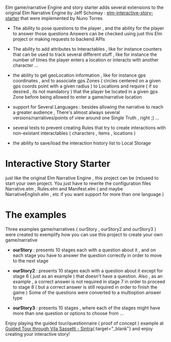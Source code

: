  Elm game/narrative Engine and story starter
adds several extensions to the original Elm Narrative Engine by Jeff Schomay  :
[elm-interactive-story-starter](https://github.com/jschomay/elm-interactive-story-starter)
that were implemented by Nuno Torres


- The ability to pose questions to the player , and the ability for the player to answer those questions
Answers can be checked using just this Elm project or  making  requests to backend APIs

- The ability to add attributes to Interactables , like for instance counters that can be used
to track several different stuff , like for instance the number of times the player enters a location or interacts with another character ...

- the ability to get geoLocation information  , like for instance gps coordinates , and to associate
gps Zones ( circles centered on a given gps coords point with a given radius ) to Locations
and require ( if so desired , its not mandatory ) that the player be located in a given gps Zone
before being allowed to enter a game/narrative location

- support for Several Languages : besides allowing the narrative to reach a greater audience ,
There's almost always several versions/narratives/points of view
around one Single Truth , right  ;)  ...

- several tests to prevent  creating Rules that try to create interactions with non-existant interactables ( characters , items , locations )

- the ability to save/load the interaction history list to Local Storage



# Interactive Story Starter

just like the original Elm Narrative Engine , this project can be (re)used to start your own project.
You just have to rewrite the configuration files  Narrative.elm , Rules.elm and Manifest.elm ( and maybe NarrativeEnglish.elm , etc if you want support for more than one language )


# The examples
Three examples game/narratives ( ourStory , ourStory2 and ourStory3 ) were created
to exemplify how you can use this project to create your own game/narrative


-  __ourStory__ : presents 10 stages each with a question about it , and on each stage you have to answer the question correctly in order to move to the next stage

-  __ourStory2__ : presents 10 stages each with a question about it except for stage 6 ( just as an example ) that doesn't have a question.
Also , as an example , a correct answer is not required in stage 7 in order to proceed to stage 8  ( but a correct answer is still required in order to finish the game )
Some of the questions were converted to a multioption answer type

-  __ourStory3__ : presents 10 stages , where each of the stages might have more than one question or options to choose from ...



Enjoy playing the  guided tour/questionnaire ( proof of concept ) example at
[Guided Tour through Vila Sassetti - Sintra](https://sintraubuntuer.github.io/pages/guided-tour-through-vila-sassetti-sintra.html){:target="_blank"}
and enjoy creating your interactive story!

